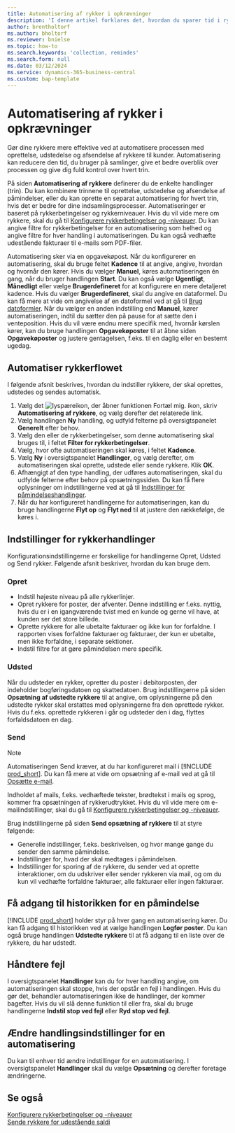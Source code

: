 ```yaml
---
title: Automatisering af rykker i opkrævninger
description: 'I denne artikel forklares det, hvordan du sparer tid i rykkere ved at automatisere processen med oprettelse, udstedelse og afsendelse af rykkere til kunder.'
author: brentholtorf
ms.author: bholtorf
ms.reviewer: bnielse
ms.topic: how-to
ms.search.keywords: 'collection, remindes'
ms.search.form: null
ms.date: 03/12/2024
ms.service: dynamics-365-business-central
ms.custom: bap-template
---
```

# Automatisering af rykker i opkrævninger

Gør dine rykkere mere effektive ved at automatisere processen med oprettelse, udstedelse og afsendelse af rykkere til kunder. Automatisering kan reducere den tid, du bruger på samlinger, give et bedre overblik over processen og give dig fuld kontrol over hvert trin.

På siden **Automatisering af rykkere** definerer du de enkelte handlinger (trin). Du kan kombinere trinnene til oprettelse, udstedelse og afsendelse af påmindelser, eller du kan oprette en separat automatisering for hvert trin, hvis det er bedre for dine indsamlingsprocesser. Automatiseringer er baseret på rykkerbetingelser og rykkerniveauer. Hvis du vil vide mere om rykkere, skal du gå til [Konfigurere rykkerbetingelser og -niveauer](finance-setup-reminders.md). Du kan angive filtre for rykkerbetingelser for en automatisering som helhed og angive filtre for hver handling i automatiseringen. Du kan også vedhæfte udestående fakturaer til e-mails som PDF-filer.

Automatisering sker via en opgavekøpost. Når du konfigurerer en automatisering, skal du bruge feltet **Kadence** til at angive, angive, hvordan og hvornår den kører. Hvis du vælger **Manuel**, køres automatiseringen én gang, når du bruger handlingen **Start**. Du kan også vælge **Ugentligt**, **Månedligt** eller vælge **Brugerdefineret** for at konfigurere en mere detaljeret kadence. Hvis du vælger **Brugerdefineret**, skal du angive en dataformel. Du kan få mere at vide om angivelse af en datoformel ved at gå til [Brug datoformler](ui-enter-date-ranges.md#use-date-formulas). Når du vælger en anden indstilling end **Manuel**, kører automatiseringen, indtil du sætter den på pause for at sætte den i venteposition. Hvis du vil være endnu mere specifik med, hvornår kørslen kører, kan du bruge handlingen **Opgavekøposter** til at åbne siden **Opgavekøposter** og justere gentagelsen, f.eks. til en daglig eller en bestemt ugedag.

## Automatiser rykkerflowet

I følgende afsnit beskrives, hvordan du indstiller rykkere, der skal oprettes, udstedes og sendes automatisk.

1. Vælg det ![lyspæreikon, der åbner funktionen Fortæl mig.](media/ui-search/search_small.png "Fortæl mig, hvad du vil foretage dig") ikon, skriv **Automatisering af rykkere**, og vælg derefter det relaterede link.
1. Vælg handlingen **Ny** handling, og udfyld felterne på oversigtspanelet **Generelt** efter behov.
1. Vælg den eller de rykkerbetingelser, som denne automatisering skal bruges til, i feltet **Filter for rykkerbetingelser**.
1. Vælg, hvor ofte automatiseringen skal køres, i feltet **Kadence**.
1. Vælg **Ny** i oversigtspanelet **Handlinger**, og vælg derefter, om automatiseringen skal oprette, udstede eller sende rykkere. Klik **OK**.
1. Afhængigt af den type handling, der udføres automatiseringen, skal du udfylde felterne efter behov på opsætningssiden. Du kan få flere oplysninger om indstillingerne ved at gå til [Indstillinger for påmindelseshandlinger](#settings-for-reminder-actions).
1. Når du har konfigureret handlingerne for automatiseringen, kan du bruge handlingerne **Flyt op** og **Flyt ned** til at justere den rækkefølge, de køres i.

## Indstillinger for rykkerhandlinger

Konfigurationsindstillingerne er forskellige for handlingerne Opret, Udsted og Send rykker. Følgende afsnit beskriver, hvordan du kan bruge dem.

### Opret

* Indstil højeste niveau på alle rykkerlinjer.  
* Opret rykkere for poster, der afventer. Denne indstilling er f.eks. nyttig, hvis du er i en igangværende tvist med en kunde og gerne vil have, at kunden ser det store billede.
* Oprette rykkere for alle ubetalte fakturaer og ikke kun for forfaldne. I rapporten vises forfaldne fakturaer og fakturaer, der kun er ubetalte, men ikke forfaldne, i separate sektioner.
* Indstil filtre for at gøre påmindelsen mere specifik.

### Udsted

Når du udsteder en rykker, opretter du poster i debitorposten, der indeholder bogføringsdatoen og skattedatoen. Brug indstillingerne på siden **Opsætning af udstedte rykkere** til at angive, om oplysningerne på den udstedte rykker skal erstattes med oplysningerne fra den oprettede rykker. Hvis du f.eks. oprettede rykkeren i går og udsteder den i dag, flyttes forfaldsdatoen en dag.

### Send

> [!NOTE]
> Automatiseringen Send kræver, at du har konfigureret mail i [!INCLUDE [prod_short](includes/prod_short.md)]. Du kan få mere at vide om opsætning af e-mail ved at gå til [Opsætte e-mail](admin-how-setup-email.md).

Indholdet af mails, f.eks. vedhæftede tekster, brødtekst i mails og sprog, kommer fra opsætningen af rykkerudtrykket. Hvis du vil vide mere om e-mailindstillinger, skal du gå til [Konfigurere rykkerbetingelser og -niveauer](finance-setup-reminders.md).

Brug indstillingerne på siden **Send opsætning af rykkere** til at styre følgende:

* Generelle indstillinger, f.eks. beskrivelsen, og hvor mange gange du sender den samme påmindelse.
* Indstillinger for, hvad der skal medtages i påmindelsen.
* Indstillinger for sporing af de rykkere, du sender ved at oprette interaktioner, om du udskriver eller sender rykkeren via mail, og om du kun vil vedhæfte forfaldne fakturaer, alle fakturaer eller ingen fakturaer. 

## Få adgang til historikken for en påmindelse

[!INCLUDE [prod_short](includes/prod_short.md)] holder styr på hver gang en automatisering kører. Du kan få adgang til historikken ved at vælge handlingen **Logfør poster**. Du kan også bruge handlingen **Udstedte rykkere** til at få adgang til en liste over de rykkere, du har udstedt.

## Håndtere fejl

I oversigtspanelet **Handlinger** kan du for hver handling angive, om automatiseringen skal stoppe, hvis der opstår en fejl i handlingen. Hvis du gør det, behandler automatiseringen ikke de handlinger, der kommer bagefter. Hvis du vil slå denne funktion til eller fra, skal du bruge handlingerne **Indstil stop ved fejl** eller **Ryd stop ved fejl**.

## Ændre handlingsindstillinger for en automatisering

Du kan til enhver tid ændre indstillinger for en automatisering. I oversigtspanelet **Handlinger** skal du vælge **Opsætning** og derefter foretage ændringerne.

## Se også

[Konfigurere rykkerbetingelser og -niveauer](finance-setup-reminders.md)  
[Sende rykkere for udestående saldi](receivables-send-reminders.md)  
